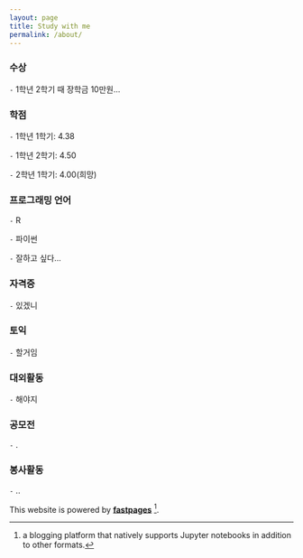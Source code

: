 ```yaml
---
layout: page
title: Study with me
permalink: /about/
---
```

### 수상

`-` 1학년 2학기 때 장학금 10만원...

### 학점

`-` 1학년 1학기: 4.38

`-` 1학년 2학기: 4.50

`-` 2학년 1학기: 4.00(희망)

### 프로그래밍 언어

`-` R

`-` 파이썬

`-` 잘하고 싶다...

### 자격증

`-` 있겠니

### 토익

`-` 할거임

### 대외활동

`-` 해야지

### 공모전

`-` .

### 봉사활동

`-` ..

This website is powered by **[fastpages](https://github.com/fastai/fastpages)** [^1].



[^1]:a blogging platform that natively supports Jupyter notebooks in addition to other formats.
